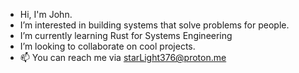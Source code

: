 - Hi, I'm John. 
- I’m interested in building systems that solve problems for people.
- I’m currently learning Rust for Systems Engineering
- I’m looking to collaborate on cool projects. 
- 📫 You can reach me via starLight376@proton.me

<!---
isStarLight/isStarLight is a ✨ special ✨ repository because its `README.md` (this file) appears on your GitHub profile.
You can click the Preview link to take a look at your changes.
--->
